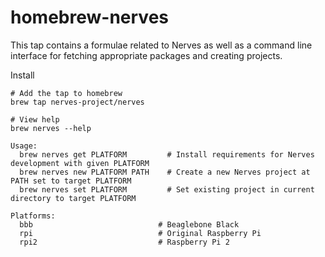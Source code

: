# homebrew-nerves

This tap contains a formulae related to Nerves as well as a command line interface for fetching appropriate packages and creating projects.

Install

    # Add the tap to homebrew
    brew tap nerves-project/nerves

    # View help
    brew nerves --help

    Usage:
      brew nerves get PLATFORM         # Install requirements for Nerves development with given PLATFORM
      brew nerves new PLATFORM PATH    # Create a new Nerves project at PATH set to target PLATFORM
      brew nerves set PLATFORM         # Set existing project in current directory to target PLATFORM

    Platforms:
      bbb                            # Beaglebone Black
      rpi                            # Original Raspberry Pi
      rpi2                           # Raspberry Pi 2
